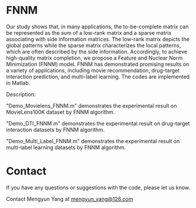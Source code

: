 # FNNM
Our study shows that, in many applications, the to-be-complete matrix can be represented as the sum of a low-rank matrix and a sparse matrix associating with side information matrices. The low-rank matrix depicts the global patterns while the sparse matrix characterizes the local patterns, which are often described by the side information. Accordingly, to achieve high-quality matrix completion, we propose a Feature and Nuclear Norm Minimization (FNNM) model. FNNM has demonstrated promising results on a variety of applications, including movie recommendation, drug-target interaction prediction, and multi-label learning. The codes are implemented in Matlab.

Description:

"Demo_Movielens_FNNM.m" demonstrates the experimental result on MovieLens100K dataset by FNNM algorithm.

"Demo_DTI_FNNM.m" demonstrates the experimental result on drug-target interaction datasets by FNNM algorithm.

"Demo_Multi_Label_FNNM.m" demonstrates the experimental result on multi-label learning datasets by FNNM algorithm.

# Contact
If you have any questions or suggestions with the code, please let us know.

Contact Mengyun Yang at mengyun_yang@126.com
